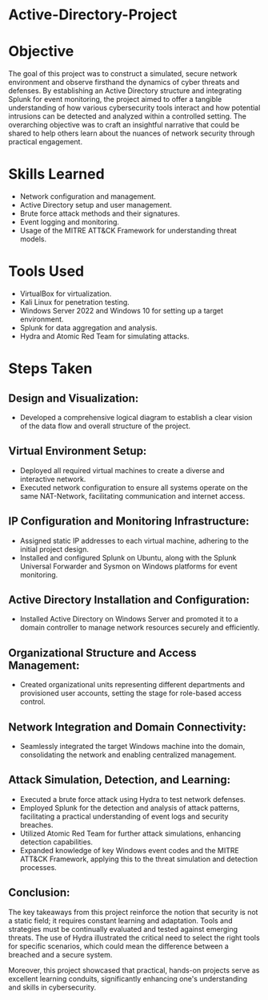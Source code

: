 # Active-Directory-Project


# Objective

The goal of this project was to construct a simulated, secure network environment and observe firsthand the dynamics of cyber threats and defenses. By establishing an Active Directory structure and integrating Splunk for event monitoring, the project aimed to offer a tangible understanding of how various cybersecurity tools interact and how potential intrusions can be detected and analyzed within a controlled setting. The overarching objective was to craft an insightful narrative that could be shared to help others learn about the nuances of network security through practical engagement.

# Skills Learned

- Network configuration and management.
- Active Directory setup and user management.
- Brute force attack methods and their signatures.
- Event logging and monitoring.
- Usage of the MITRE ATT&CK Framework for understanding threat models.

# Tools Used

- VirtualBox for virtualization.
- Kali Linux for penetration testing.
- Windows Server 2022 and Windows 10 for setting up a target environment.
- Splunk for data aggregation and analysis.
- Hydra and Atomic Red Team for simulating attacks.

# Steps Taken
## Design and Visualization:
- Developed a comprehensive logical diagram to establish a clear vision of the data flow and overall structure of the project.

## Virtual Environment Setup:
- Deployed all required virtual machines to create a diverse and interactive network.
- Executed network configuration to ensure all systems operate on the same NAT-Network, facilitating communication and internet access.

## IP Configuration and Monitoring Infrastructure:
- Assigned static IP addresses to each virtual machine, adhering to the initial project design.
- Installed and configured Splunk on Ubuntu, along with the Splunk Universal Forwarder and Sysmon on Windows platforms for event monitoring.

## Active Directory Installation and Configuration:
- Installed Active Directory on Windows Server and promoted it to a domain controller to manage network resources securely and efficiently.

## Organizational Structure and Access Management:
- Created organizational units representing different departments and provisioned user accounts, setting the stage for role-based access control.

## Network Integration and Domain Connectivity:
- Seamlessly integrated the target Windows machine into the domain, consolidating the network and enabling centralized management.

## Attack Simulation, Detection, and Learning:
- Executed a brute force attack using Hydra to test network defenses.
- Employed Splunk for the detection and analysis of attack patterns, facilitating a practical understanding of event logs and security breaches.
- Utilized Atomic Red Team for further attack simulations, enhancing detection capabilities.
- Expanded knowledge of key Windows event codes and the MITRE ATT&CK Framework, applying this to the threat simulation and detection processes.


## Conclusion:
The key takeaways from this project reinforce the notion that security is not a static field; it requires constant learning and adaptation. Tools and strategies must be continually evaluated and tested against emerging threats. The use of Hydra illustrated the critical need to select the right tools for specific scenarios, which could mean the difference between a breached and a secure system.

Moreover, this project showcased that practical, hands-on projects serve as excellent learning conduits, significantly enhancing one's understanding and skills in cybersecurity.
